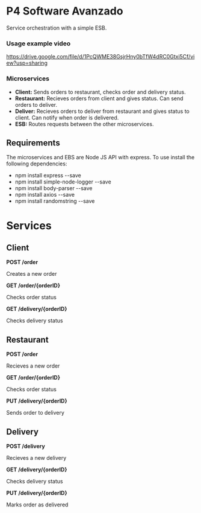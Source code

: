 # P4 Software Avanzado

Service orchestration with a simple ESB. 

### Usage example video

https://drive.google.com/file/d/1PcQWME38GsjrHny0bTfW4dRC0Gtxi5Cf/view?usp=sharing

### Microservices

* **Client:** Sends orders to restaurant, checks order and delivery status.
* **Restaurant:** Recieves orders from client and gives status. Can send orders to deliver.
* **Deliver:** Recieves orders to deliver from restaurant and gives status to client. Can notify when order is delivered.
* **ESB:** Routes requests between the other microservices.

## Requirements

The microservices and EBS are Node JS API with express. To use install the following dependencies:

* npm install express --save
* npm install simple-node-logger --save
* npm install body-parser --save
* npm install axios --save
* npm install randomstring --save

# Services 

## Client

**POST /order**

Creates a new order

**GET /order/{orderID}**

Checks order status

**GET /delivery/{orderID}**

Checks delivery status

## Restaurant 

**POST /order**

Recieves a new order

**GET /order/{orderID}**

Checks order status

**PUT /delivery/{orderID}**

Sends order to delivery

## Delivery

**POST /delivery**

Recieves a new delivery

**GET /delivery/{orderID}**

Checks delivery status

**PUT /delivery/{orderID}**

Marks order as delivered